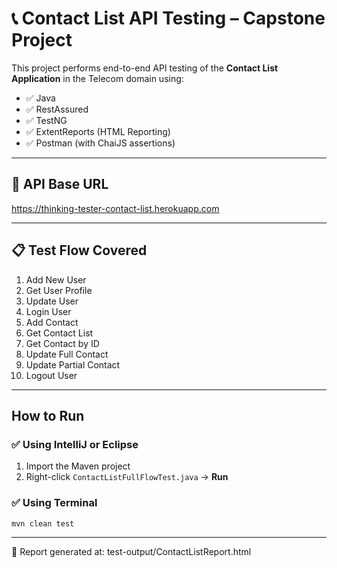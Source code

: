 # 📞 Contact List API Testing – Capstone Project

This project performs end-to-end API testing of the **Contact List Application** in the Telecom domain using:

- ✅ Java
- ✅ RestAssured
- ✅ TestNG
- ✅ ExtentReports (HTML Reporting)
- ✅ Postman (with ChaiJS assertions)

---

## 🔗 API Base URL

https://thinking-tester-contact-list.herokuapp.com


---

## 📋 Test Flow Covered

1. Add New User  
2. Get User Profile  
3. Update User  
4. Login User  
5. Add Contact  
6. Get Contact List  
7. Get Contact by ID  
8. Update Full Contact  
9. Update Partial Contact  
10. Logout User  

---

## How to Run

### ✅ Using IntelliJ or Eclipse

1. Import the Maven project
2. Right-click `ContactListFullFlowTest.java` → **Run**

### ✅ Using Terminal

```bash
mvn clean test
```
---

📄 Report generated at: test-output/ContactListReport.html
